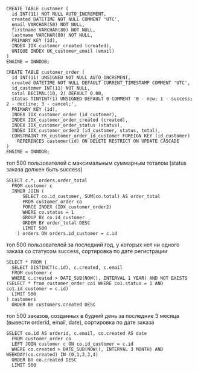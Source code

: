 ```
CREATE TABLE customer (
  id INT(11) NOT NULL AUTO_INCREMENT,
  created DATETIME NOT NULL COMMENT 'UTC',
  email VARCHAR(50) NOT NULL,
  firstname VARCHAR(80) NOT NULL,
  lastname VARCHAR(80) NOT NULL,
  PRIMARY KEY (id),
  INDEX IDX_customer_created (created),
  UNIQUE INDEX UK_customer_email (email)
)
ENGINE = INNODB;

CREATE TABLE customer_order (
  id INT(11) UNSIGNED NOT NULL AUTO_INCREMENT,
  created DATETIME NOT NULL DEFAULT CURRENT_TIMESTAMP COMMENT 'UTC',
  id_customer INT(11) NOT NULL,
  total DECIMAL(10, 2) DEFAULT 0.00,
  status TINYINT(1) UNSIGNED DEFAULT 0 COMMENT '0 - new; 1 - success; 2 - decline; 3 - cancel;',
  PRIMARY KEY (id),
  INDEX IDX_customer_order (id_customer),
  INDEX IDX_customer_order_created (created),
  INDEX IDX_customer_order_status (status),
  INDEX IDX_customer_order2 (id_customer, status, total),
  CONSTRAINT FK_customer_order_id_customer FOREIGN KEY (id_customer)
    REFERENCES customer(id) ON DELETE RESTRICT ON UPDATE CASCADE
)
ENGINE = INNODB;
```

топ 500 пользователей с максимальным суммарным тоталом (status заказа должен быть success)
```
SELECT c.*, orders.order_total
  FROM customer c
  INNER JOIN (
      SELECT co.id_customer, SUM(co.total) AS order_total
      FROM customer_order co
      FORCE INDEX (IDX_customer_order2) 
      WHERE co.status = 1
      GROUP BY co.id_customer
      ORDER BY order_total DESC
      LIMIT 500
    ) orders ON orders.id_customer = c.id
```

топ 500 пользователей за последний год, у которых нет ни одного заказа со статусом success, сортировка по дате регистрации
```
SELECT * FROM (
  SELECT DISTINCT(c.id), c.created, c.email
  FROM customer c
  WHERE c.created > DATE_SUB(NOW(), INTERVAL 1 YEAR) AND NOT EXISTS (SELECT * from customer_order co1 WHERE co1.status = 1 AND co1.id_customer = c.id)
  LIMIT 500
) customers
  ORDER BY customers.created DESC
```

топ 500 заказов, созданных в будний день за последние 3 месяца (вывести orderid, email, date), сортировка по дате заказа
```
SELECT co.id AS orderid, c.email, co.created AS date
  FROM customer_order co
  LEFT JOIN customer c ON co.id_customer = c.id
  WHERE co.created > DATE_SUB(NOW(), INTERVAL 3 MONTH) AND WEEKDAY(co.created) IN (0,1,2,3,4)
  ORDER BY co.created DESC
  LIMIT 500
```